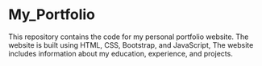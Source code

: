 # My_Portfolio
This repository contains the code for my personal portfolio website. The website is built using HTML, CSS, Bootstrap, and JavaScript,
The website includes information about my education, experience, and projects.
